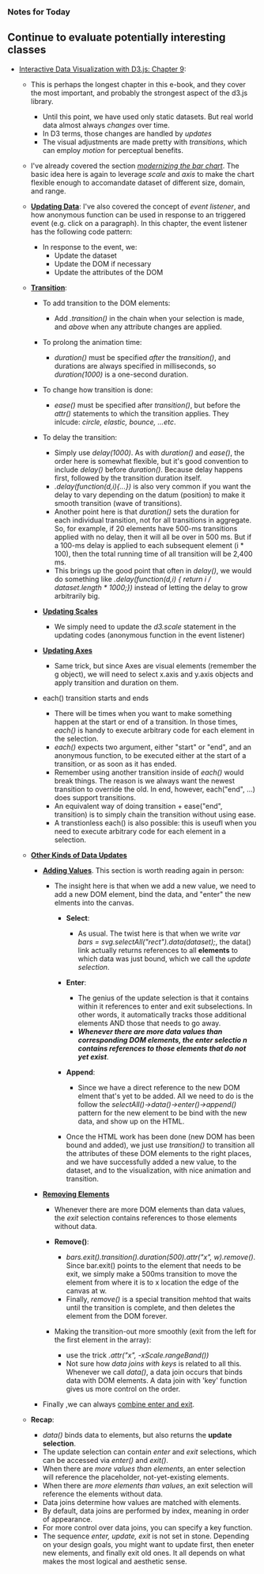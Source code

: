 ### Notes for Today

## Continue to evaluate potentially interesting classes

* [Interactive Data Visualization with D3.js: Chapter 9](http://chimera.labs.oreilly.com/books/1230000000345/ch09.html):

	* This is perhaps the longest chapter in this e-book, and they cover the most important, and probably the strongest aspect of the d3.js library.
		
		* Until this point, we have used only static datasets. But real world data almost always _changes_ over time.
		* In D3 terms, those changes are handled by _updates_
		* The visual adjustments are made pretty with _transitions_, which can employ _motion_ for perceptual benefits.

	* I've already covered the section [_modernizing the bar chart_](http://chimera.labs.oreilly.com/books/1230000000345/ch09.html#_modernizing_the_bar_chart). The basic idea here is again to leverage _scale_ and _axis_ to make the chart flexible enough to accomandate dataset of different size, domain, and range.

	* [**Updating Data**](http://chimera.labs.oreilly.com/books/1230000000345/ch09.html#_updating_data): I've also covered the concept of _event listener_, and how anonymous function can be used in response to an triggered event (e.g. click on a paragraph). In this chapter, the event listener has the following code pattern:
		
		* In response to the event, we:
			* Update the dataset
			* Update the DOM if necessary
			* Update the attributes of the DOM

	* [**Transition**](http://chimera.labs.oreilly.com/books/1230000000345/ch09.html#_transitions):
		
		* To add transition to the DOM elements:
			* Add _.transition()_ in the chain when your selection is made, and _above_ when any attribute changes are applied.
		
		* To prolong the animation time:
			* _duration()_ must be specified _after_ the _transition()_, and durations are always specified in milliseconds, so _duration(1000)_ is a one-second duration.
		
		* To change how transition is done:
			* _ease()_ must be specified after _transition()_, but before the _attr()_ statements to which the transition applies. They inlcude: _circle, elastic, bounce, ...etc_.
		
		* To delay the transition:
			* Simply use _delay(1000)_. As with _duration()_ and _ease()_, the order here is somewhat flexible, but it's good convention to include _delay()_ before _duration()_. Because delay happens first, followed by the transition duration itself.
			* _.delay(function(d,i){...})_ is also very common if you want the delay to vary depending on the datum (position) to make it smooth transition (wave of transitions).
			* Another point here is that _duration()_ sets the duration for each individual transition, not for all transitions in aggregate. So, for example, if 20 elements have 500-ms transitions applied with no delay, then it will all be over in 500 ms. But if a 100-ms delay is applied to each subsequent element (i * 100), then the total running time of all transition will be 2,400 ms.
			* This brings up the good point that often in _delay()_, we would do something like _.delay(function(d,i) { return i / dataset.length * 1000;})_ instead of letting the delay to grow arbitrarily big. 

		* [**Updating Scales**](http://chimera.labs.oreilly.com/books/1230000000345/ch09.html#_updating_scales)
			* We simply need to update the _d3.scale_ statement in the updating codes (anonymous function in the event listener)

		* [**Updating Axes**](http://chimera.labs.oreilly.com/books/1230000000345/ch09.html#_updating_axes)
			* Same trick, but since Axes are visual elements (remember the g object), we will need to select x.axis and y.axis objects and apply transition and duration on them.

		* each() transition starts and ends
			* There will be times when you want to make something happen at the start or end of a transition. In those times, _each()_ is handy to execute arbitrary code for each element in the selection. 
			* _each()_ expects two argument, either "start" or "end", and an anonymous function, to be executed either at the start of a transition, or as soon as it has ended.
			* Remember using another transition inside of _each()_ would break things. The reason is we always want the newest transition to override the old. In end, however, each("end", ...) does support transitions.
			* An equivalent way of doing transition + ease("end", transition) is to simply chain the transition without using ease.
			* A transtionless each() is also possible: this is useufl when you need to execute arbitrary code for each element in a selection.

	* [**Other Kinds of Data Updates**](http://chimera.labs.oreilly.com/books/1230000000345/ch09.html#_other_kinds_of_data_updates)
		
		* [**Adding Values**](http://chimera.labs.oreilly.com/books/1230000000345/ch09.html#_adding_values_and_elements). This section is worth reading again in person:
			* The insight here is that when we add a new value, we need to add a new DOM element, bind the data, and "enter" the new elments into the canvas.
				
				* **Select**: 
					* As usual. The twist here is that when we write _var bars = svg.selectAll("rect").data(dataset);_, the data() link actually returns references to all **elements** to which data was just bound, which we call the _update selection_.
				
				* **Enter**:  
					* The genius of the update selection is that it contains within it references to enter and exit subselections. In other words, it automatically tracks those additional elements AND those that needs to go away.
					* _**Whenever there are more data values than corresponding DOM elements, the enter selectio n contains references to those elements that do not yet exist**_. 

				* **Append**:
					* Since we have a direct reference to the new DOM elment that's yet to be added. All we need to do is the follow the _selectAll()->data()->enter()->append()_ pattern for the new element to be bind with the new data, and show up on the HTML.

				* Once the HTML work has been done (new DOM has been bound and added), we just use _transition()_ to transition all the attributes of these DOM elements to the right places, and we have successfully added a new value, to the dataset, and to the visualization, with nice animation and transition.

		* [**Removing Elements**](http://chimera.labs.oreilly.com/books/1230000000345/ch09.html#_removing_values_and_elements)
			* Whenever there are more DOM elements than data values, the _exit_ selection contains references to those elements without data.

			* **Remove()**:
				* _bars.exit().transition().duration(500).attr("x", w).remove()_. Since bar.exit() points to the element that needs to be exit, we simply make a 500ms transition to move the element from where it is to x location the edge of the canvas at w.
				* Finally, _remove()_ is a special transition mehtod that waits until the transition is complete, and then deletes the element from the DOM forever.
			
			* Making the transition-out more smoothly (exit from the left for the first element in the array):
				* use the trick _.attr("x", -xScale.rangeBand())_
				* Not sure how _data joins with keys_ is related to all this. Whenever we call _data()_, a data join occurs that binds data with DOM elements. A data join with 'key' function gives us more control on the order.

		* Finally ,we can always [combine enter and exit](http://chimera.labs.oreilly.com/books/1230000000345/ch09.html#_add_and_remove_combo_platter).

	* **Recap**:
		* _data()_ binds data to elements, but also returns the **update selection**.
		* The update selection can contain _enter_ and _exit_ selections, which can be accessed via _enter()_ and _exit()_.
		* When there are _more values than elements_, an enter selection will reference the placeholder, not-yet-existing elements.
		* When there are _more elements than values_, an exit selection will reference the elements without data.
		* Data joins determine how values are matched with elements.
		* By default, data joins are performed by index, meaning in order of appearance.
		* For more control over data joins, you can specify a key function.
		* The sequence _enter, update, exit_ is not set in stone. Depending on your design goals, you might want to update first, then eneter new elements, and finally exit old ones. It all depends on what makes the most logical and aesthetic sense.